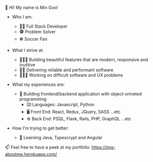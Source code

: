 👋 Hi! My name is Min Goo!
- Who I am:
    - 👨‍💻  Full Stack Developer
    - 🕵️  Problem Solver
    - ⚽️	Soccer Fan

- What I strive at: 
	- 🧙🏻‍♀️ Building beautiful features that are modern, responsive and inutitive
	- 👷🏻 Delivering reliable and performant software 
	- 👩🏻‍🎨	Working on difficult software and UX problems	
	
- What my experiences are: 
	- 💪 Building frontend/backend application with object-orineted programming
		- ⌨️ Languages: Javascript, Python
		- 🖥 Front End: React, Redux, JQuery, SASS ...etc
		- ⚙ Back End: PSQL, Flask, Rails, PHP, GraphQL ...etc

- How I'm trying to get better:
	- 🌱 Learning Java, Typescrypt and Angular 

📫 Feel free to have a peek at my portfolio: https://jmg-aboutme.herokuapp.com/
<!---
jmgtheworld/jmgtheworld is a ✨ special ✨ repository because its `README.md` (this file) appears on your GitHub profile.
You can click the Preview link to take a look at your changes.
--->
